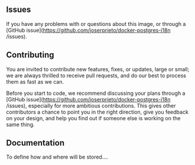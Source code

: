 ## Issues

If you have any problems with or questions about this image, or through a [GitHub issue](https://github.com/joserprieto/docker-postgres-i18n
/issues).

## Contributing

You are invited to contribute new features, fixes, or updates, large or small; we are always thrilled to receive pull requests, and do our best to process them as fast as we can.

Before you start to code, we recommend discussing your plans through a [GitHub issue](https://github.com/joserprieto/docker-postgres-i18n
/issues), especially for more ambitious contributions. This gives other contributors a chance to point you in the right direction, give you feedback on your design, and help you find out if someone else is working on the same thing.

## Documentation

To define how and where will be stored....